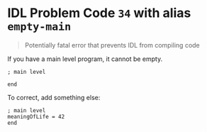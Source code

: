 # IDL Problem Code `34` with alias `empty-main`

> Potentially fatal error that prevents IDL from compiling code

If you have a main level program, it cannot be empty.

```idl
; main level

end
```

To correct, add something else:

```idl
; main level
meaningOfLife = 42
end
```
